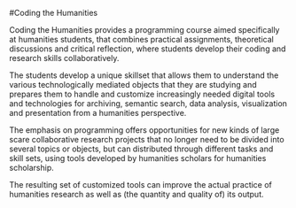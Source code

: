 #Coding the Humanities

Coding the Humanities provides a programming course aimed specifically at humanities students, that combines practical 
assignments, theoretical discussions and critical reflection, where students develop their coding and research skills 
collaboratively.

The students develop a unique skillset that allows them to understand the various technologically mediated objects that 
they are studying and prepares them to handle and customize increasingly needed digital tools and technologies for 
archiving, semantic search, data analysis, visualization and presentation from a humanities perspective.

The emphasis on programming offers opportunities for new kinds of large scare collaborative research projects that no 
longer need to be divided into several topics or objects, but can distributed through different tasks and skill sets, 
using tools developed by humanities scholars for humanities scholarship.

The resulting set of customized tools can improve the actual practice of humanities research as well as (the quantity and 
quality of) its output.
